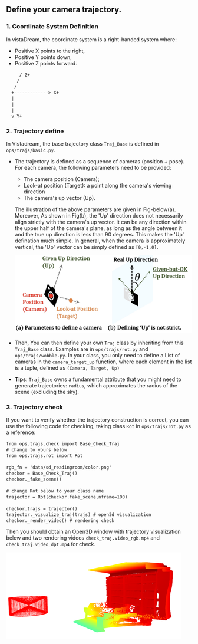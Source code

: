 ## Define your camera trajectory.

### 1. Coordinate System Definition

In vistaDream, the coordinate system is a right-handed system where:
- Positive X points to the right,
- Positive Y points down,
- Positive Z points forward.

```
     / Z+
    /
   /
  +-------------> X+ 
  |
  | 
  |  
  v Y+  
```
### 2. Trajectory define 

In Vistadream, the base trajectory class ```Traj_Base``` is defined in ```ops/trajs/basic.py```. 

- The trajectory is defined as a sequence of cameras (position + pose). For each camera, the following parameters need to be provided: 
    - The camera position (Camera);
    - Look-at position (Target): a point along the camera's viewing direction
    - The camera's up vector (Up).

    The illustration of the above parameters are given in Fig-below(a).
    Moreover, As shown in Fig(b), the 'Up' direction does not necessarily align strictly with the camera's up vector. 
    It can be any direction within the upper half of the camera's plane, as long as the angle between it and the true up direction is less than 90 degrees. 
    This makes the 'Up' defination much simple.
    In general, when the camera is approximately vertical, the 'Up' vector can be simply defined as ```[0,-1,0]```.

    <img src="../../data/assert/traj.jpg" alt="Traj" style="zoom:50%;">

- Then, You can then define your own ```Traj``` class by inheriting from this ```Traj_Base``` class.
Examples are in ```ops/trajs/rot.py``` and ```ops/trajs/wobble.py```. 
In your class, you only need to define a List of cameras in the ```camera_target_up``` function, 
where each element in the list is a tuple, defined as ```(Camera, Target, Up)```


- **Tips**: ```Traj_Base``` owns a fundamental attribute that you might need to generate trajectories: ```radius```, which approximates the radius of the scene (excluding the sky).

### 3. Trajectory check

If you want to verify whether the trajectory construction is correct, you can use the following code for checking, taking 
class ```Rot``` in ```ops/trajs/rot.py``` as a reference: 
```
from ops.trajs.check import Base_Check_Traj
# change to yours below
from ops.trajs.rot import Rot

rgb_fn = 'data/sd_readingroom/color.png'
checkor = Base_Check_Traj()
checkor._fake_scene()

# change Rot below to your class name
trajector = Rot(checkor.fake_scene,nframe=100)

checkor.trajs = trajector()
trajector._visualize_traj(trajs) # open3d visualization
checkor._render_video() # rendering check
```
Then you should obtain an Open3D window with trajectory visualization below and two rendering videos ```check_traj.video_rgb.mp4```
and ```check_traj.video_dpt.mp4``` for check.

<img src="../../data/assert/traj_visual.png" alt="Traj-visual" style="zoom:50%;">


